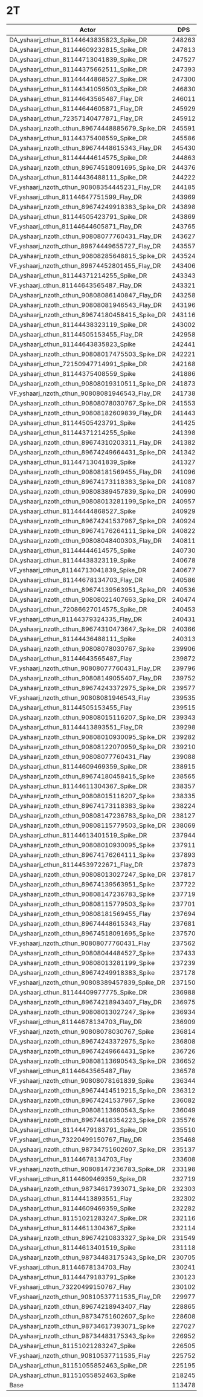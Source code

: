 # 2T
| Actor | DPS | Increase |
|---|:---:|:---:|
|DA_yshaarj_cthun_81144643835823_Spike_DR|248263|118.78%|
|DA_yshaarj_cthun_81144609232815_Spike_DR|247813|118.38%|
|DA_yshaarj_cthun_81144713041839_Spike_DR|247527|118.13%|
|DA_yshaarj_cthun_81144375662511_Spike_DR|247393|118.01%|
|DA_yshaarj_cthun_81144444868527_Spike_DR|247300|117.93%|
|DA_yshaarj_cthun_81144341059503_Spike_DR|246830|117.51%|
|DA_yshaarj_cthun_81144643565487_Flay_DR|246011|116.79%|
|DA_yshaarj_cthun_81144644605871_Flay_DR|245929|116.72%|
|DA_yshaarj_cthun_72357140477871_Flay_DR|245912|116.70%|
|DA_yshaarj_nzoth_cthun_89674448885679_Spike_DR|245591|116.42%|
|DA_yshaarj_cthun_81144375408559_Spike_DR|245586|116.42%|
|DA_yshaarj_nzoth_cthun_89674448615343_Flay_DR|245430|116.28%|
|DA_yshaarj_cthun_81144444614575_Spike_DR|244863|115.78%|
|DA_yshaarj_nzoth_cthun_89674518091695_Spike_DR|244376|115.35%|
|DA_yshaarj_cthun_81144436488111_Spike_DR|244222|115.22%|
|VF_yshaarj_nzoth_cthun_90808354445231_Flay_DR|244185|115.18%|
|VF_yshaarj_cthun_81144647751599_Flay_DR|243969|114.99%|
|DA_yshaarj_nzoth_cthun_89674249918383_Spike_DR|243898|114.93%|
|DA_yshaarj_cthun_81144505423791_Spike_DR|243869|114.90%|
|VF_yshaarj_cthun_81144644605871_Flay_DR|243765|114.81%|
|DA_yshaarj_nzoth_cthun_90808077760431_Flay_DR|243627|114.69%|
|VF_yshaarj_nzoth_cthun_89674449655727_Flay_DR|243557|114.63%|
|DA_yshaarj_nzoth_cthun_90808285648815_Spike_DR|243524|114.60%|
|VF_yshaarj_nzoth_cthun_89674452801455_Flay_DR|243406|114.50%|
|DA_yshaarj_cthun_81144371214255_Spike_DR|243343|114.44%|
|VF_yshaarj_cthun_81144643565487_Flay_DR|243321|114.42%|
|DA_yshaarj_nzoth_cthun_90808086140847_Flay_DR|243258|114.37%|
|DA_yshaarj_nzoth_cthun_90808081946543_Flay_DR|243196|114.31%|
|DA_yshaarj_nzoth_cthun_89674180458415_Spike_DR|243116|114.24%|
|DA_yshaarj_cthun_81144438323119_Spike_DR|243002|114.14%|
|DA_yshaarj_cthun_81144505153455_Flay_DR|242958|114.10%|
|DA_yshaarj_cthun_81144643835823_Spike|242441|113.65%|
|DA_yshaarj_nzoth_cthun_90808017475503_Spike_DR|242221|113.45%|
|DA_yshaarj_cthun_72150947714991_Spike_DR|242168|113.41%|
|DA_yshaarj_cthun_81144375408559_Spike|241886|113.16%|
|DA_yshaarj_nzoth_cthun_90808019310511_Spike_DR|241873|113.15%|
|VF_yshaarj_nzoth_cthun_90808081946543_Flay_DR|241738|113.03%|
|DA_yshaarj_nzoth_cthun_90808078030767_Spike_DR|241553|112.86%|
|DA_yshaarj_nzoth_cthun_90808182609839_Flay_DR|241443|112.77%|
|DA_yshaarj_cthun_81144505423791_Spike|241425|112.75%|
|DA_yshaarj_cthun_81144371214255_Spike|241398|112.73%|
|DA_yshaarj_nzoth_cthun_89674310203311_Flay_DR|241382|112.71%|
|DA_yshaarj_nzoth_cthun_89674249664431_Spike_DR|241342|112.68%|
|DA_yshaarj_cthun_81144713041839_Spike|241327|112.66%|
|DA_yshaarj_nzoth_cthun_90808181569455_Flay_DR|241096|112.46%|
|DA_yshaarj_nzoth_cthun_89674173118383_Spike_DR|241087|112.45%|
|DA_yshaarj_nzoth_cthun_90808389457839_Spike_DR|240990|112.37%|
|DA_yshaarj_nzoth_cthun_90808013281199_Spike_DR|240957|112.34%|
|DA_yshaarj_cthun_81144444868527_Spike|240929|112.31%|
|DA_yshaarj_nzoth_cthun_89674241537967_Spike_DR|240924|112.31%|
|DA_yshaarj_nzoth_cthun_89674176264111_Spike_DR|240822|112.22%|
|DA_yshaarj_nzoth_cthun_90808048400303_Flay_DR|240811|112.21%|
|DA_yshaarj_cthun_81144444614575_Spike|240730|112.14%|
|DA_yshaarj_cthun_81144438323119_Spike|240678|112.09%|
|VF_yshaarj_cthun_81144713041839_Spike_DR|240677|112.09%|
|DA_yshaarj_cthun_81144678134703_Flay_DR|240586|112.01%|
|DA_yshaarj_nzoth_cthun_89674139563951_Spike_DR|240536|111.97%|
|DA_yshaarj_nzoth_cthun_90808021407663_Spike_DR|240474|111.91%|
|DA_yshaarj_cthun_72086627014575_Spike_DR|240453|111.89%|
|VF_yshaarj_cthun_81144379324335_Flay_DR|240431|111.87%|
|DA_yshaarj_nzoth_cthun_89674310473647_Spike_DR|240366|111.82%|
|DA_yshaarj_cthun_81144436488111_Spike|240313|111.77%|
|DA_yshaarj_nzoth_cthun_90808078030767_Spike|239906|111.41%|
|DA_yshaarj_cthun_81144643565487_Flay|239872|111.38%|
|VF_yshaarj_nzoth_cthun_90808077760431_Flay_DR|239796|111.32%|
|DA_yshaarj_nzoth_cthun_90808149055407_Flay_DR|239752|111.28%|
|DA_yshaarj_nzoth_cthun_89674243372975_Spike_DR|239577|111.12%|
|VF_yshaarj_nzoth_cthun_90808081946543_Flay|239535|111.09%|
|DA_yshaarj_cthun_81144505153455_Flay|239515|111.07%|
|DA_yshaarj_nzoth_cthun_90808015116207_Spike_DR|239343|110.92%|
|DA_yshaarj_cthun_81144413893551_Flay_DR|239298|110.88%|
|DA_yshaarj_nzoth_cthun_90808010930095_Spike_DR|239282|110.86%|
|DA_yshaarj_nzoth_cthun_90808122070959_Spike_DR|239210|110.80%|
|DA_yshaarj_nzoth_cthun_90808077760431_Flay|239088|110.69%|
|DA_yshaarj_cthun_81144609469359_Spike_DR|238915|110.54%|
|DA_yshaarj_nzoth_cthun_89674180458415_Spike|238565|110.23%|
|DA_yshaarj_cthun_81144611304367_Spike_DR|238357|110.05%|
|DA_yshaarj_nzoth_cthun_90808015116207_Spike|238335|110.03%|
|DA_yshaarj_nzoth_cthun_89674173118383_Spike|238224|109.93%|
|DA_yshaarj_nzoth_cthun_90808147236783_Spike_DR|238127|109.84%|
|DA_yshaarj_nzoth_cthun_90808115779503_Spike_DR|238069|109.79%|
|DA_yshaarj_cthun_81144613401519_Spike_DR|237944|109.68%|
|DA_yshaarj_nzoth_cthun_90808010930095_Spike|237911|109.65%|
|DA_yshaarj_nzoth_cthun_89674176264111_Spike|237893|109.64%|
|DA_yshaarj_cthun_81144539722671_Flay_DR|237873|109.62%|
|DA_yshaarj_nzoth_cthun_90808013027247_Spike_DR|237817|109.57%|
|DA_yshaarj_nzoth_cthun_89674139563951_Spike|237722|109.49%|
|DA_yshaarj_nzoth_cthun_90808147236783_Spike|237719|109.48%|
|DA_yshaarj_nzoth_cthun_90808115779503_Spike|237701|109.47%|
|DA_yshaarj_nzoth_cthun_90808181569455_Flay|237694|109.46%|
|DA_yshaarj_nzoth_cthun_89674448615343_Flay|237681|109.45%|
|DA_yshaarj_nzoth_cthun_89674518091695_Spike|237570|109.35%|
|VF_yshaarj_nzoth_cthun_90808077760431_Flay|237562|109.35%|
|DA_yshaarj_nzoth_cthun_90808044484527_Spike|237433|109.23%|
|DA_yshaarj_nzoth_cthun_90808013281199_Spike|237239|109.06%|
|DA_yshaarj_nzoth_cthun_89674249918383_Spike|237178|109.01%|
|VF_yshaarj_nzoth_cthun_90808389457839_Spike_DR|237150|108.98%|
|DA_yshaarj_cthun_81144409977775_Spike_DR|236988|108.84%|
|DA_yshaarj_nzoth_cthun_89674218943407_Flay_DR|236975|108.83%|
|DA_yshaarj_nzoth_cthun_90808013027247_Spike|236934|108.79%|
|VF_yshaarj_cthun_81144678134703_Flay_DR|236909|108.77%|
|VF_yshaarj_nzoth_cthun_90808078030767_Spike|236814|108.69%|
|DA_yshaarj_nzoth_cthun_89674243372975_Spike|236808|108.68%|
|DA_yshaarj_nzoth_cthun_89674249664431_Spike|236726|108.61%|
|DA_yshaarj_nzoth_cthun_90808113690543_Spike_DR|236652|108.54%|
|VF_yshaarj_cthun_81144643565487_Flay|236578|108.48%|
|VF_yshaarj_nzoth_cthun_90808078161839_Spike|236344|108.27%|
|DA_yshaarj_nzoth_cthun_89674414519215_Spike_DR|236312|108.25%|
|DA_yshaarj_nzoth_cthun_89674241537967_Spike|236082|108.04%|
|DA_yshaarj_nzoth_cthun_90808113690543_Spike|236049|108.01%|
|DA_yshaarj_nzoth_cthun_89674416354223_Spike_DR|235576|107.60%|
|DA_yshaarj_cthun_81144479183791_Spike_DR|235510|107.54%|
|VF_yshaarj_cthun_73220499150767_Flay_DR|235468|107.50%|
|DA_yshaarj_nzoth_cthun_98734751602607_Spike_DR|235137|107.21%|
|DA_yshaarj_cthun_81144678134703_Flay|233608|105.86%|
|VF_yshaarj_nzoth_cthun_90808147236783_Spike_DR|233198|105.50%|
|VF_yshaarj_cthun_81144609469359_Spike_DR|232719|105.08%|
|DA_yshaarj_nzoth_cthun_98734617393071_Spike_DR|232303|104.71%|
|DA_yshaarj_cthun_81144413893551_Flay|232302|104.71%|
|DA_yshaarj_cthun_81144609469359_Spike|232282|104.69%|
|DA_yshaarj_cthun_81151021283247_Spike_DR|232116|104.55%|
|DA_yshaarj_cthun_81144611304367_Spike|232114|104.55%|
|DA_yshaarj_nzoth_cthun_89674210833327_Spike_DR|231549|104.05%|
|DA_yshaarj_cthun_81144613401519_Spike|231118|103.67%|
|DA_yshaarj_nzoth_cthun_98734483175343_Spike_DR|230705|103.30%|
|VF_yshaarj_cthun_81144678134703_Flay|230241|102.90%|
|DA_yshaarj_cthun_81144479183791_Spike|230123|102.79%|
|VF_yshaarj_cthun_73220499150767_Flay|230102|102.77%|
|VF_yshaarj_nzoth_cthun_90810537711535_Flay_DR|229977|102.66%|
|DA_yshaarj_nzoth_cthun_89674218943407_Flay|228865|101.68%|
|DA_yshaarj_nzoth_cthun_98734751602607_Spike|228608|101.46%|
|DA_yshaarj_nzoth_cthun_98734617393071_Spike|227027|100.06%|
|DA_yshaarj_nzoth_cthun_98734483175343_Spike|226952|100.00%|
|DA_yshaarj_cthun_81151021283247_Spike|226505|99.60%|
|VF_yshaarj_nzoth_cthun_90810537711535_Flay|225752|98.94%|
|DA_yshaarj_cthun_81151055852463_Spike_DR|225195|98.45%|
|DA_yshaarj_cthun_81151055852463_Spike|218245|92.32%|
|Base|113478|0.00%|
